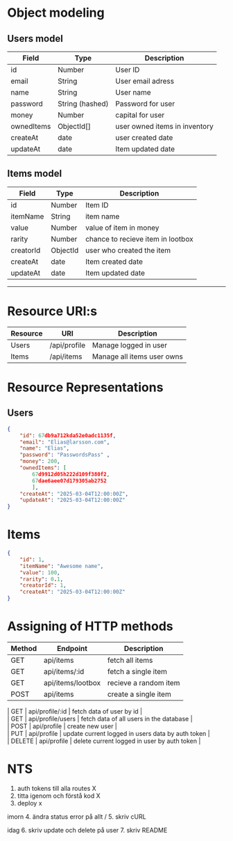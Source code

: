 # Object modeling
## Users model
| Field | Type | Description |
| ----------- | ----------- | ----------- |
| id | Number | User ID |
| email | String | User email adress |
| name | String | User name |
| password | String (hashed) | Password for user |
| money | Number | capital for user |
| ownedItems | ObjectId[] | user owned items in inventory |
| createAt | date | user created date |
| updateAt | date | Item updated date |

## Items model
| Field | Type | Description |
| ----------- | ----------- | ----------- |
| id | Number | Item ID |
| itemName | String | item name |
| value | Number | value of item in money |
| rarity | Number | chance to recieve item in lootbox |
| creatorId | ObjectId | user who created the item|
| createAt | date | Item created date |
| updateAt | date | Item updated date |


---
# Resource URI:s
| Resource | URI | Description |
| ----------- | ----------- | ----------- |
| Users | /api/profile | Manage logged in user |
| Items | /api/items | Manage all items user owns |



# Resource Representations
## Users
```json
{
    "id": 67db9a712kda52e0adc1135f, 
    "email": "Elias@larsson.com",
    "name": "Elias",
    "password": "PasswordsPass" ,
    "money": 200,
    "ownedItems": [
        67d9912d05h222d109f380f2,
        67dae6aee07d179305ab2752
        ],
    "createAt": "2025-03-04T12:00:00Z",
    "updateAt": "2025-03-04T12:00:00Z"
}
```
# Items
```json
{
    "id": 1, 
    "itemName": "Awesome name",
    "value": 100,
    "rarity": 0.1, 
    "creatorId": 1,
    "createAt": "2025-03-04T12:00:00Z"
}
```
# Assigning of HTTP methods

| Method | Endpoint |Description|
| ----------- | ----------- | ----------- |
| GET | api/items | fetch all items | 
| GET | api/items/:id | fetch a single item |  
| GET | api/items/lootbox | recieve a random item |  
| POST | api/items | create a single item |


| GET | api/profile/:id | fetch data of user by id |  
| GET | api/profile/users    | fetch data of all users in the database |  
| POST | api/profile | create new user |  
| PUT | api/profile | update current logged in users data by auth token |  
| DELETE | api/profile | delete current logged in user by auth token  |  

# NTS
1. auth tokens till alla routes X
2. titta igenom och förstå kod X
3. deploy x

imorn
4. ändra status error på allt /
5. skriv cURL

idag
6. skriv update och delete på user
7. skriv README


